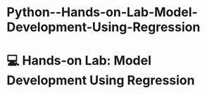 # Python--Hands-on-Lab-Model-Development-Using-Regression
# 💻 Hands-on Lab: Model Development Using Regression
